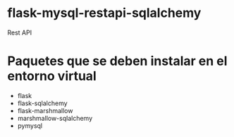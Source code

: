 # flask-mysql-restapi-sqlalchemy
  Rest API

# Paquetes que se deben instalar en el entorno virtual
  * flask
  * flask-sqlalchemy
  * flask-marshmallow
  * marshmallow-sqlalchemy
  * pymysql
